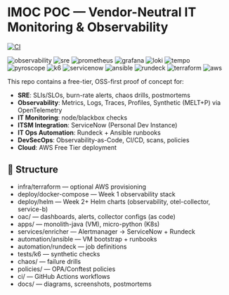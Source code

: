 ﻿# IMOC POC — Vendor-Neutral IT Monitoring & Observability


[![CI](https://github.com/kaivalyanidhaye/imoc-poc/actions/workflows/ci.yml/badge.svg)](https://github.com/<your-username>/imoc-poc/actions)

![observability](https://img.shields.io/badge/observability-otel-blue)
![sre](https://img.shields.io/badge/sre-slo%2Fburn--rate-green)
![prometheus](https://img.shields.io/badge/prometheus-metrics-orange)
![grafana](https://img.shields.io/badge/grafana-dashboards-yellow)
![loki](https://img.shields.io/badge/loki-logs-lightgrey)
![tempo](https://img.shields.io/badge/tempo-traces-blueviolet)
![pyroscope](https://img.shields.io/badge/pyroscope-profiling-red)
![k6](https://img.shields.io/badge/k6-synthetic%20tests-brightgreen)
![servicenow](https://img.shields.io/badge/itsm-servicenow-lightblue)
![ansible](https://img.shields.io/badge/automation-ansible-darkred)
![rundeck](https://img.shields.io/badge/automation-rundeck-purple)
![terraform](https://img.shields.io/badge/iac-terraform-593d88)
![aws](https://img.shields.io/badge/cloud-aws-ff9900)


This repo contains a free-tier, OSS-first proof of concept for:
- **SRE**: SLIs/SLOs, burn-rate alerts, chaos drills, postmortems
- **Observability**: Metrics, Logs, Traces, Profiles, Synthetic (MELT+P) via OpenTelemetry
- **IT Monitoring**: node/blackbox checks
- **ITSM Integration**: ServiceNow (Personal Dev Instance)
- **IT Ops Automation**: Rundeck + Ansible runbooks
- **DevSecOps**: Observability-as-Code, CI/CD, scans, policies
- **Cloud**: AWS Free Tier deployment

## 📂 Structure
- infra/terraform       — optional AWS provisioning
- deploy/docker-compose — Week 1 observability stack
- deploy/helm           — Week 2+ Helm charts (observability, otel-collector, service-b)
- oac/                  — dashboards, alerts, collector configs (as code)
- apps/                 — monolith-java (VM), micro-python (K8s)
- services/enricher     — Alertmanager → ServiceNow + Rundeck
- automation/ansible    — VM bootstrap + runbooks
- automation/rundeck    — job definitions
- tests/k6              — synthetic checks
- chaos/                — failure drills
- policies/             — OPA/Conftest policies
- ci/                   — GitHub Actions workflows
- docs/                 — diagrams, screenshots, postmortems
